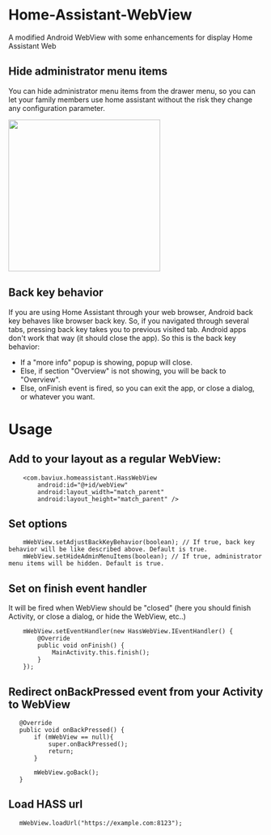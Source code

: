 # Home-Assistant-WebView
A modified Android WebView with some enhancements for display Home Assistant Web


## Hide administrator menu items
You can hide administrator menu items from the drawer menu, so you can let your family members use home assistant without the risk they change any configuration parameter.

<img src="https://github.com/sjvc/Home-Assistant-Launcher/blob/master/screenshots/no-admin-drawer.png?raw=true" width="300" />

## Back key behavior
If you are using Home Assistant through your web browser, Android back key behaves like browser back key. So, if you navigated through several tabs, pressing back key takes you to previous visited tab. Android apps don't work that way (it should close the app). So this is the back key behavior:

- If a "more info" popup is showing, popup will close.
- Else, if section "Overview" is not showing, you will be back to "Overview".
- Else, onFinish event is fired, so you can exit the app, or close a dialog, or whatever you want.

# Usage
## Add to your layout as a regular WebView:
```
    <com.baviux.homeassistant.HassWebView
        android:id="@+id/webView"
        android:layout_width="match_parent"
        android:layout_height="match_parent" />
```
## Set options
```
    mWebView.setAdjustBackKeyBehavior(boolean); // If true, back key behavior will be like described above. Default is true.
    mWebView.setHideAdminMenuItems(boolean); // If true, administrator menu items will be hidden. Default is true.
```
## Set on finish event handler
It will be fired when WebView should be "closed" (here you should finish Activity, or close a dialog, or hide the WebView, etc..)
```
    mWebView.setEventHandler(new HassWebView.IEventHandler() {
        @Override
        public void onFinish() {
            MainActivity.this.finish();
        }
    });
 ```
 ## Redirect onBackPressed event from your Activity to WebView
 ```
    @Override
    public void onBackPressed() {
        if (mWebView == null){
            super.onBackPressed();
            return;
        }

        mWebView.goBack();
    }
 ```
 ## Load HASS url
 ```
    mWebView.loadUrl("https://example.com:8123");
 ```
